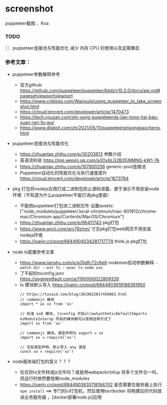 # screenshot
puppeteer截图 、Koa
### TODO 
- [ ] puppeteer连接池与性能优化 减少 内存 CPU 的使用以及定期重启

### 参考文章：
- puppeteer参数解释参考
  - 官方github https://github.com/puppeteer/puppeteer/blob/v10.2.0/docs/api.md#pagesetviewportviewport
  - https://www.cnblogs.com/Wayou/p/using_puppeteer_to_take_screenshot.html
  - https://cloud.tencent.com/developer/article/1470473
  - https://tech.youzan.com/shi-yong-puppeteerda-jian-tong-hai-bao-xuan-ran-fu-wu/
  - https://www.dilatoit.com/zh/2021/05/11/puppeteershiyongjiaocheng.html


- puppeteer连接池与性能优化
  - https://zhuanlan.zhihu.com/p/30203613 参数介绍
  - 英语流利说 https://mp.weixin.qq.com/s/IOybLG2B2EiNMNQ-kW1-7A
  - https://zhuanlan.zhihu.com/p/107800256 generic-pool连接池
  - Puppeteer自动化的性能优化与执行速度提升	 https://cloud.tencent.com/developer/article/1673764

- pkg 打包将nodejs应用打成二进制包防止源码泄露，便于演示不用安装node环境（不知道为什么puppeteer不能打进pkg里面）
  - 不能把puppeteer打包进二进制文件  设置assets: ["node_modules/puppeteer/.local-chromium/mac-901912/chrome-mac/Chromium.app/Contents/MacOS/Chromium"] 
  - https://zhuanlan.zhihu.com/p/66411743 pkg打包
  - https://www.ancii.com/ary78zmn/ 寸志pkg打包web网页不用安装nodejs环境
  - https://juejin.cn/post/6844904034281717774 think.js pkg打包

- node ts配置参考文章
  - https://www.jianshu.com/p/a35dfc72c6e6 nodemon启动参数解释`--watch dir --ext ts --exec ts-node xxx`
  - 了不起的tsconfig.json https://segmentfault.com/a/1190000022809326
  - ts 模块默认导入 https://juejin.cn/post/6844903619188391950
    ```
    // https://tasaid.com/blog/2019022017450863.html
    // commonjs 模块
    import * as xx from 'xx'

    // 标准 es6 模块, tsconfig 开启allowSyntheticDefaultImports esModuleInterop 所有的模块都可以使用这种方式了
    import xx from 'xx'

    // commonjs 模块，类型声明为 export = xx
    import xx = require('xx')

    // 没有类型声明，默认导入 any 类型
    const xx = require('xx')
    ```
- node服务端打包的意义？？？
  - 仅仅将ts文件转成js文件吗？或是用webpack/rollup 将多个文件合一吗，但运行时依然要依赖node_modules
  - https://juejin.cn/post/6844903635118194702 是否需要在服务器上执行`npm install` ==> 专门的ci打包机，然后使用tar/docker 将构建后的代码放进业务服务器 ，[docker部署node.js]应用